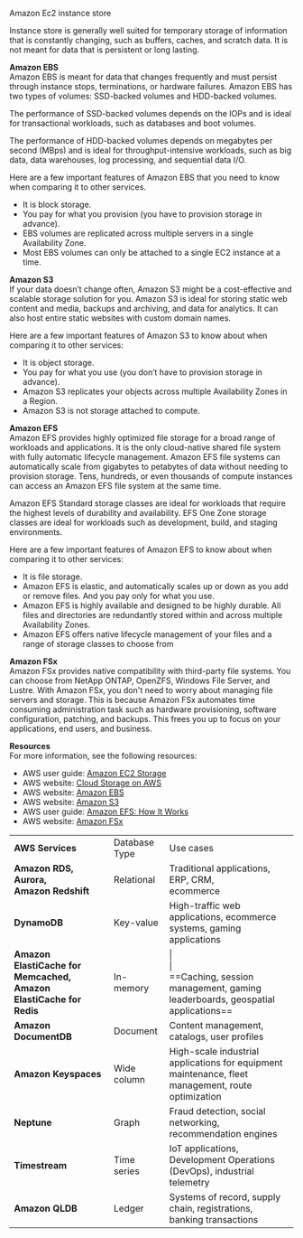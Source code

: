 Amazon Ec2 instance store
 
Instance store is generally well suited for temporary storage of information that is constantly changing, such as buffers, caches, and scratch data. It is not meant for data that is persistent or long lasting.
 
**Amazon EBS**  
Amazon EBS is meant for data that changes frequently and must persist through instance stops, terminations, or hardware failures. Amazon EBS has two types of volumes: SSD-backed volumes and HDD-backed volumes.
 
The performance of SSD-backed volumes depends on the IOPs and is ideal for transactional workloads, such as databases and boot volumes. 
 
The performance of HDD-backed volumes depends on megabytes per second (MBps) and is ideal for throughput-intensive workloads, such as big data, data warehouses, log processing, and sequential data I/O.
 
Here are a few important features of Amazon EBS that you need to know when comparing it to other services.

- It is block storage.
- You pay for what you provision (you have to provision storage in advance).
- EBS volumes are replicated across multiple servers in a single Availability Zone.
- Most EBS volumes can only be attached to a single EC2 instance at a time.
 
**Amazon S3**  
If your data doesn’t change often, Amazon S3 might be a cost-effective and scalable storage solution for you. Amazon S3 is ideal for storing static web content and media, backups and archiving, and data for analytics. It can also host entire static websites with custom domain names.
 
Here are a few important features of Amazon S3 to know about when comparing it to other services:

- It is object storage.
- You pay for what you use (you don’t have to provision storage in advance).
- Amazon S3 replicates your objects across multiple Availability Zones in a Region.
- Amazon S3 is not storage attached to compute.

**Amazon EFS**  
Amazon EFS provides highly optimized file storage for a broad range of workloads and applications. It is the only cloud-native shared file system with fully automatic lifecycle management. Amazon EFS file systems can automatically scale from gigabytes to petabytes of data without needing to provision storage. Tens, hundreds, or even thousands of compute instances can access an Amazon EFS file system at the same time.
 
Amazon EFS Standard storage classes are ideal for workloads that require the highest levels of durability and availability. EFS One Zone storage classes are ideal for workloads such as development, build, and staging environments.
 
Here are a few important features of Amazon EFS to know about when comparing it to other services:

- It is file storage.
- Amazon EFS is elastic, and automatically scales up or down as you add or remove files. And you pay only for what you use.
- Amazon EFS is highly available and designed to be highly durable. All files and directories are redundantly stored within and across multiple Availability Zones. 
- Amazon EFS offers native lifecycle management of your files and a range of storage classes to choose from

**Amazon FSx**  
Amazon FSx provides native compatibility with third-party file systems. You can choose from NetApp ONTAP, OpenZFS, Windows File Server, and Lustre. With Amazon FSx, you don't need to worry about managing file servers and storage. This is because Amazon FSx automates time consuming administration task such as hardware provisioning, software configuration, patching, and backups. This frees you up to focus on your applications, end users, and business.
   

**Resources**  
For more information, see the following resources:

- AWS user guide: [Amazon EC2 Storage](https://docs.aws.amazon.com/AWSEC2/latest/UserGuide/Storage.html)
- AWS website: [Cloud Storage on AWS](https://aws.amazon.com/products/storage/)
- AWS website: [Amazon EBS](https://aws.amazon.com/ebs/)
- AWS website: [Amazon S3](https://aws.amazon.com/s3/)
- AWS user guide: [Amazon EFS: How It Works](https://docs.aws.amazon.com/efs/latest/ug/how-it-works.html)
- AWS website: [Amazon FSx](https://aws.amazon.com/fsx/)

|   |   |   |
|---|---|---|
|**AWS Services**|Database Type|Use cases|
|**Amazon RDS, Aurora,**  <br>**Amazon Redshift**|Relational|Traditional applications, ERP, CRM,  <br>ecommerce|
|**DynamoDB**|Key-value|High-traffic web applications, ecommerce systems, gaming applications|
|**Amazon ElastiCache for Memcached, Amazon ElastiCache for Redis**|In-memory|\|<br>\|<br>==Caching, session management, gaming leaderboards, geospatial applications==|
|**Amazon DocumentDB**|Document|Content management, catalogs, user profiles|
|**Amazon Keyspaces**|Wide column|High-scale industrial applications for equipment maintenance, fleet management, route optimization|
|**Neptune**|Graph|Fraud detection, social networking, recommendation engines|
|**Timestream**|Time series|IoT applications, Development Operations (DevOps), industrial telemetry|
|**Amazon QLDB**|Ledger|Systems of record, supply chain, registrations, banking transactions|